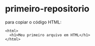# primeiro-repositorio

para copiar o código HTML:
```
<html>
  <h1>Meu primeiro arquivo em HTML</h1>
</html>
```
